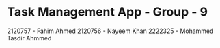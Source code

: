# Task Management App - Group - 9 

2120757 - Fahim Ahmed
2120756 - Nayeem Khan
2222325 - Mohammed Tasdir Ahmmed

